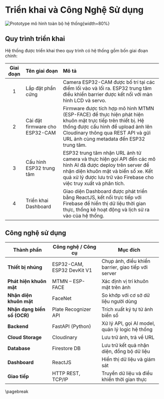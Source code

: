 # Triển khai và Công Nghệ Sử dụng

![Prototype mô hình toàn bộ hệ thống](prototype){width=80%}

## Quy trình triển khai

Hệ thống được triển khai theo quy trình có hệ thống gồm bốn giai đoạn chính:

| Giai đoạn | Tên giai đoạn | Mô tả |
|:---:|:---------|:---------------------|
| 1 | Lắp đặt phần cứng | Camera ESP32-CAM được bố trí tại các điểm lối vào và lối ra. ESP32 trung tâm điều khiển barrier được kết nối với màn hình LCD và servo. |
| 2 | Cài đặt firmware cho ESP32-CAM | Firmware được tích hợp mô hình MTMN (ESP-FACE) để thực hiện phát hiện khuôn mặt trực tiếp trên thiết bị. Hệ thống được cấu hình để upload ảnh lên Cloudinary thông qua REST API và gửi URL ảnh cùng metadata đến ESP32 trung tâm. |
| 3 | Cấu hình ESP32 trung tâm | ESP32 trung tâm nhận URL ảnh từ camera và thực hiện gọi API đến các mô hình AI đã được deploy trên server để nhận diện khuôn mặt và biển số xe. Kết quả xử lý được lưu trữ vào Firebase cho việc truy xuất và phân tích. |
| 4 | Triển khai Dashboard | Giao diện Dashboard được phát triển bằng ReactJS, kết nối trực tiếp với Firebase để hiển thị dữ liệu thời gian thực, thống kê hoạt động và lịch sử ra vào của hệ thống. |

## Công nghệ sử dụng

| Thành phần                  | Công nghệ / Công cụ        | Mục đích                                           |
| --------------------------- | -------------------------- | -------------------------------------------------- |
| **Thiết bị nhúng**          | ESP32-CAM, ESP32 DevKit V1 | Chụp ảnh, điều khiển barrier, giao tiếp với server |
| **Phát hiện khuôn mặt**     | MTMN – ESP-FACE            | Xác định vị trí khuôn mặt trên ảnh                 |
| **Nhận diện khuôn mặt**     | FaceNet                    | So khớp với cơ sở dữ liệu người dùng               |
| **Nhận dạng biển số (OCR)** | Plate Recognizer API       | Trích xuất ký tự từ ảnh biển số                    |
| **Backend**                 | FastAPI (Python)           | Xử lý API, gọi AI model, quản lý logic hệ thống    |
| **Cloud Storage**           | Cloudinary                 | Lưu trữ ảnh, trả về URL                            |
| **Database**       | Firestore DB       | Lưu trữ kết quả nhận diện, đồng bộ dữ liệu         |
| **Dashboard**               | ReactJS                    | Hiển thị dữ liệu và giám sát                       |
| **Giao tiếp**               | HTTP REST, TCP/IP            | Truyền dữ liệu và điều khiển thời gian thực        |

\pagebreak
